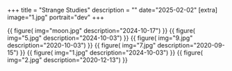 +++
title = "Strange Studies"
description = ""
date="2025-02-02"
[extra]
image="1.jpg"
portrait="dev"
+++

{{
    figure(
        img="moon.jpg"
        description="2024-10-17")
}}
{{
    figure(
        img="5.jpg"
        description="2024-10-03")
}}
{{
    figure(
        img="9.jpg"
        description="2020-10-03")
}}
{{
    figure(
        img="7.jpg"
        description="2020-09-15")
}}
{{
    figure(
        img="1.jpg"
        description="2024-10-03")
}}
{{
    figure(
        img="2.jpg"
        description="2020-12-13")
}}